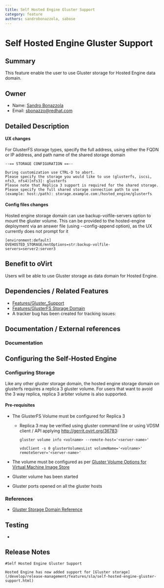 ```yaml
---
title: Self Hosted Engine Gluster Support
category: feature
authors: sandrobonazzola, sabose
---
```


# Self Hosted Engine Gluster Support

## Summary

This feature enable the user to use Gluster storage for Hosted Engine data domain.


## Owner

*   Name: [Sandro Bonazzola](https://github.com/sandrobonazzola)
*   Email: <sbonazzo@redhat.com>

## Detailed Description

#### UX changes
For GlusterFS storage types, specify the full address, using either the FQDN or IP address, and path name of the shared storage domain
```
--== STORAGE CONFIGURATION ==--

During customization use CTRL-D to abort.
Please specify the storage you would like to use (glusterfs, iscsi, nfs3, nfs4)[nfs3]: glusterfs 
Please note that Replica 3 support is required for the shared storage.
Please specify the full shared storage connection path to use (example: host:/path): storage.example.com:/hosted_engine/glusterfs
```

#### Config files changes 
Hosted engine storage domain can use backup-volfile-servers option to mount the gluster volume. 
This can be provided to the hosted-engine deployment via an answer file (using --config-append option), as the UX currently does not prompt for it

```
[environment:default]
OVEHOSTED_STORAGE/mntOptions=str:backup-volfile-servers=server2:server3
```

## Benefit to oVirt

Users will be able to use Gluster storage as data domain for Hosted Engine.

## Dependencies / Related Features

*   [Features/Gluster_Support](/develop/release-management/features/gluster/gluster-support.html)
*   [Features/GlusterFS Storage Domain](/develop/release-management/features/storage/glusterfs-storage-domain.html)
*   A tracker bug has been created for tracking issues:

## Documentation / External references

### Documentation

## Configuring the Self-Hosted Engine

### Configuring Storage
Like any other gluster storage domain, the hosted engine storage domain on glusterfs requires a replica 3 gluster volume. For users that want to avoid the 3 way replica, replica 3 arbiter volume is also supported.

#### Pre-requisites


*   The GlusterFS Volume must be configured for Replica 3
    -   Replica 3 may be verified using gluster command line or using VDSM client / API applying <http://gerrit.ovirt.org/36783>:
        ``` 
        gluster volume info <volname> --remote-host='<server-name>'

        vdsClient -s 0 glusterVolumesList volumeName='<volname>' remoteServer='<server-name>'
        ```

*   The volume must be configured as per [Gluster Volume Options for Virtual Machine Image Store](/documentation/administration_guide/index.html#Adding_Red_Hat_Gluster_Storage)

*  Gluster volume has been started 
*  Gluster ports opened on all the gluster hosts


### References

*   [Gluster Storage Domain Reference](/documentation/administration_guide/index.html#Adding_Red_Hat_Gluster_Storage)

## Testing

*   

## Release Notes
```
#Self Hosted Engine Gluster Support

Hosted Engine has now added support for [Gluster storage](/develop/release-management/features/sla/self-hosted-engine-gluster-support.html)
```